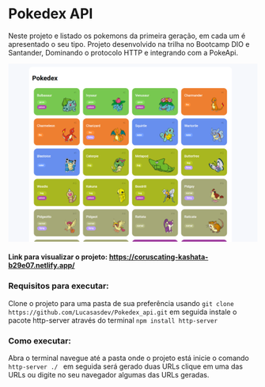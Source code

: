 # Pokedex API

Neste projeto e listado os pokemons da primeira geração, em cada um é apresentado o seu tipo.
Projeto desenvolvido na trilha no Bootcamp DIO e Santander, Dominando o protocolo HTTP e integrando com a PokeApi.

<img src="https://github.com/Lucasasdev/Pokedex-API/blob/master/img/pokemon-list.png" alt="api-image">

#### Link para visualizar o projeto: https://coruscating-kashata-b29e07.netlify.app/

### Requisitos para executar:
Clone o projeto para uma pasta de sua preferência usando `git clone https://github.com/Lucasasdev/Pokedex_api.git` em seguida instale o pacote http-server
através do terminal `npm install http-server`

### Como executar:
Abra o terminal navegue até a pasta onde o projeto está inicie o comando `http-server ./ ` em seguida será gerado duas URLs
clique em uma das URLs ou digite no seu navegador algumas das URLs geradas.
